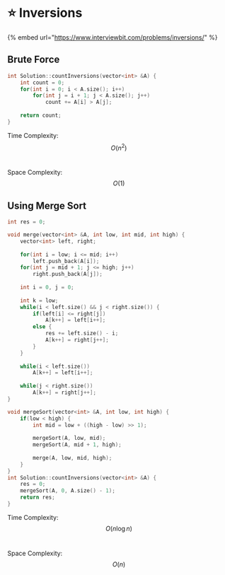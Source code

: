 # ⭐ Inversions

{% embed url="https://www.interviewbit.com/problems/inversions/" %}

## Brute Force

```cpp
int Solution::countInversions(vector<int> &A) {
    int count = 0;
    for(int i = 0; i < A.size(); i++)
        for(int j = i + 1; j < A.size(); j++)
            count += A[i] > A[j];
            
    return count;
}
```

Time Complexity: $$O(n^2)$$​

Space Complexity: $$O(1)$$

## Using Merge Sort

```cpp
int res = 0;

void merge(vector<int> &A, int low, int mid, int high) {
    vector<int> left, right;
    
    for(int i = low; i <= mid; i++)
        left.push_back(A[i]);
    for(int j = mid + 1; j <= high; j++)
        right.push_back(A[j]);
        
    int i = 0, j = 0;
    
    int k = low;
    while(i < left.size() && j < right.size()) {
        if(left[i] <= right[j]) 
            A[k++] = left[i++];
        else {
            res += left.size() - i;
            A[k++] = right[j++];
        }
    }
    
    while(i < left.size()) 
        A[k++] = left[i++];
        
    while(j < right.size())
        A[k++] = right[j++];
}

void mergeSort(vector<int> &A, int low, int high) {
    if(low < high) {
        int mid = low + ((high - low) >> 1);
        
        mergeSort(A, low, mid);
        mergeSort(A, mid + 1, high);
        
        merge(A, low, mid, high);
    }
}
int Solution::countInversions(vector<int> &A) {
    res = 0;
    mergeSort(A, 0, A.size() - 1);
    return res;
}
```

Time Complexity: $$O(n\log n)$$​

Space Complexity: $$O(n)$$​
